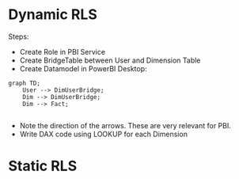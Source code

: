 # Dynamic RLS
Steps:
- Create Role in PBI Service
- Create BridgeTable between User and Dimension Table
- Create Datamodel in PowerBI Desktop:

```mermaid
graph TD;
	User --> DimUserBridge;
	Dim --> DimUserBridge;
	Dim --> Fact;
	
```
- Note the direction of the arrows. These are very relevant for PBI. 
- Write DAX code using LOOKUP for each Dimension

# Static RLS
